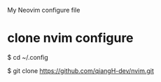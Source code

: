 My Neovim configure file

# clone nvim configure
$ cd ~/.config

$ git clone https://github.com/qiangH-dev/nvim.git
